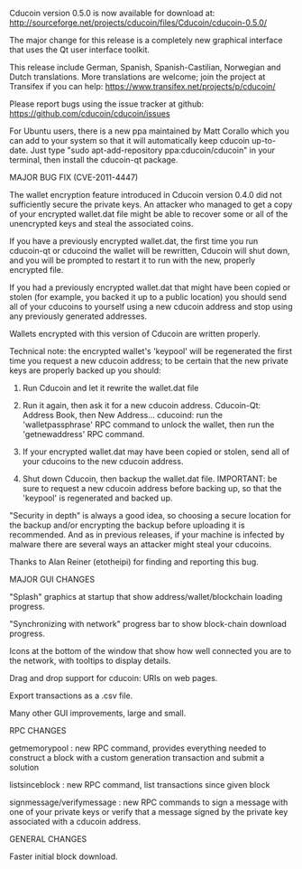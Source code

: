 Cducoin version 0.5.0 is now available for download at:
http://sourceforge.net/projects/cducoin/files/Cducoin/cducoin-0.5.0/

The major change for this release is a completely new graphical interface that uses the Qt user interface toolkit.

This release include German, Spanish, Spanish-Castilian, Norwegian and Dutch translations. More translations are welcome; join the project at Transifex if you can help:
https://www.transifex.net/projects/p/cducoin/

Please report bugs using the issue tracker at github:
https://github.com/cducoin/cducoin/issues

For Ubuntu users, there is a new ppa maintained by Matt Corallo which you can add to your system so that it will automatically keep cducoin up-to-date.  Just type "sudo apt-add-repository ppa:cducoin/cducoin" in your terminal, then install the cducoin-qt package.

MAJOR BUG FIX  (CVE-2011-4447)

The wallet encryption feature introduced in Cducoin version 0.4.0 did not sufficiently secure the private keys. An attacker who
managed to get a copy of your encrypted wallet.dat file might be able to recover some or all of the unencrypted keys and steal the
associated coins.

If you have a previously encrypted wallet.dat, the first time you run cducoin-qt or cducoind the wallet will be rewritten, Cducoin will
shut down, and you will be prompted to restart it to run with the new, properly encrypted file.

If you had a previously encrypted wallet.dat that might have been copied or stolen (for example, you backed it up to a public
location) you should send all of your cducoins to yourself using a new cducoin address and stop using any previously generated addresses.

Wallets encrypted with this version of Cducoin are written properly.

Technical note: the encrypted wallet's 'keypool' will be regenerated the first time you request a new cducoin address; to be certain that the
new private keys are properly backed up you should:

1. Run Cducoin and let it rewrite the wallet.dat file

2. Run it again, then ask it for a new cducoin address.
Cducoin-Qt: Address Book, then New Address...
cducoind: run the 'walletpassphrase' RPC command to unlock the wallet,  then run the 'getnewaddress' RPC command.

3. If your encrypted wallet.dat may have been copied or stolen, send  all of your cducoins to the new cducoin address.

4. Shut down Cducoin, then backup the wallet.dat file.
IMPORTANT: be sure to request a new cducoin address before backing up, so that the 'keypool' is regenerated and backed up.

"Security in depth" is always a good idea, so choosing a secure location for the backup and/or encrypting the backup before uploading it is recommended. And as in previous releases, if your machine is infected by malware there are several ways an attacker might steal your cducoins.

Thanks to Alan Reiner (etotheipi) for finding and reporting this bug.

MAJOR GUI CHANGES

"Splash" graphics at startup that show address/wallet/blockchain loading progress.

"Synchronizing with network" progress bar to show block-chain download progress.

Icons at the bottom of the window that show how well connected you are to the network, with tooltips to display details.

Drag and drop support for cducoin: URIs on web pages.

Export transactions as a .csv file.

Many other GUI improvements, large and small.

RPC CHANGES

getmemorypool : new RPC command, provides everything needed to construct a block with a custom generation transaction and submit a solution

listsinceblock : new RPC command, list transactions since given block

signmessage/verifymessage : new RPC commands to sign a message with one of your private keys or verify that a message signed by the private key associated with a cducoin address.

GENERAL CHANGES

Faster initial block download.
